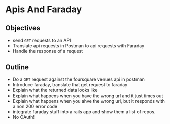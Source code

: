 # Apis And Faraday

## Objectives

  * send `GET` requests to an API
  * Translate api requests in Postman to api requests with Faraday
  * Handle the response of a request

## Outline

  * Do a `GET` request against the foursquare venues api in postman
  * Introduce faraday, translate that get request to faraday
  * Explain what the returned data looks like
  * Explain what happens when you have the wrong url and it just times out
  * Explain what happens when you ahve the wrong url, but it responds with a
    non 200 error code
  * integrate faraday stuff into a rails app and show them a list of repos.
  * No OAuth!
